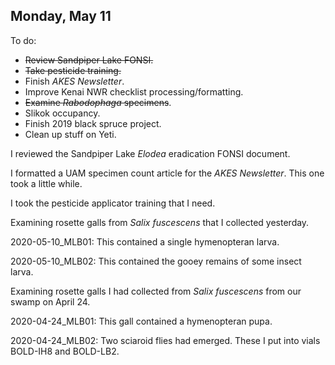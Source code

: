 
## Monday, May 11

To do:

* ~~Review Sandpiper Lake FONSI.~~
* ~~Take pesticide training.~~
* Finish *AKES Newsletter*.
* Improve Kenai NWR checklist processing/formatting.
* ~~Examine *Rabodophaga* specimens~~.
* Slikok occupancy.
* Finish 2019 black spruce project.
* Clean up stuff on Yeti.

I reviewed the Sandpiper Lake *Elodea* eradication FONSI document.

I formatted a UAM specimen count article for the *AKES Newsletter*. This one took a little while.

I took the pesticide applicator training that I need.

Examining rosette galls from *Salix fuscescens* that I collected yesterday.

2020-05-10_MLB01: This contained a single hymenopteran larva.

2020-05-10_MLB02: This contained the gooey remains of some insect larva.

Examining rosette galls I had collected from *Salix fuscescens* from our swamp on April 24.

2020-04-24_MLB01: This gall contained a hymenopteran pupa.

2020-04-24_MLB02: Two sciaroid flies had emerged. These I put into vials BOLD-IH8 and BOLD-LB2.
